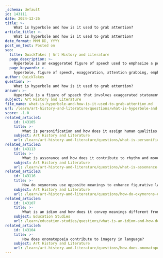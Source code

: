 ```yaml
---
_schema: default
id: 143111
date: 2024-12-26
title: >-
    What is hyperbole and how is it used to grab attention?
article_title: >-
    What is hyperbole and how is it used to grab attention?
date_format: MMM DD, YYYY
post_on_text: Posted on
seo:
  title: QuickTakes | Art History and Literature
  page_description: >-
    Hyperbole is an exaggerated figure of speech used to emphasize a point, grab attention, and evoke strong emotions, enhancing the expressiveness and engagement of language.
  page_keywords: >-
    hyperbole, figure of speech, exaggeration, attention grabbing, emphasis, vivid language, humor, expressive language, literary device, dramatic flair, engagement, strong emotions, communicative effectiveness
author: QuickTakes
question: >-
    What is hyperbole and how is it used to grab attention?
answer: >-
    Hyperbole is a figure of speech that involves exaggerated statements or claims that are not meant to be taken literally. It is often used for emphasis or to create a strong impression, making it a powerful tool in both spoken and written language. For example, saying "I'm so hungry I could eat a horse" humorously conveys extreme hunger, while "I've told you a million times" emphasizes the speaker's frustration without indicating a literal count.\n\nThe use of hyperbole effectively grabs attention because it amplifies emotions and situations, making them more vivid and memorable. By exaggerating a point, writers and speakers can evoke strong reactions from their audience, whether it be laughter, empathy, or surprise. This dramatic flair not only enhances the expressiveness of the language but also engages the reader or listener, making the message more impactful.\n\nFor instance, the phrase "They were dying of laughter" is an exaggerated way to express that someone found something extremely funny. It does not mean that they were literally dying, but rather emphasizes the intensity of their amusement. Similarly, saying "My suitcase weighs a ton" exaggerates the weight of the suitcase to highlight how heavy it feels, rather than providing an accurate measurement.\n\nIn summary, hyperbole serves as an effective literary device that captures attention, adds humor or drama, and enriches the overall quality of writing by making it more interesting and engaging.
subject: Art History and Literature
file_name: what-is-hyperbole-and-how-is-it-used-to-grab-attention.md
url: /learn/art-history-and-literature/questions/what-is-hyperbole-and-how-is-it-used-to-grab-attention
score: -1.0
related_article1:
    id: 143105
    title: >-
        What is personification and how does it assign human qualities to non-human entities?
    subject: Art History and Literature
    url: /learn/art-history-and-literature/questions/what-is-personification-and-how-does-it-assign-human-qualities-to-nonhuman-entities
related_article2:
    id: 143113
    title: >-
        What is assonance and how does it contribute to rhythm and mood in poetry?
    subject: Art History and Literature
    url: /learn/art-history-and-literature/questions/what-is-assonance-and-how-does-it-contribute-to-rhythm-and-mood-in-poetry
related_article3:
    id: 143116
    title: >-
        How do oxymorons use opposite meanings to enhance figurative language?
    subject: Art History and Literature
    url: /learn/art-history-and-literature/questions/how-do-oxymorons-use-opposite-meanings-to-enhance-figurative-language
related_article4:
    id: 143107
    title: >-
        What is an idiom and how does it convey meanings different from the literal interpretation?
    subject: Education Studies
    url: /learn/education-studies/questions/what-is-an-idiom-and-how-does-it-convey-meanings-different-from-the-literal-interpretation
related_article5:
    id: 143104
    title: >-
        How does onomatopoeia contribute to imagery in language?
    subject: Art History and Literature
    url: /learn/art-history-and-literature/questions/how-does-onomatopoeia-contribute-to-imagery-in-language
---
```


&nbsp;